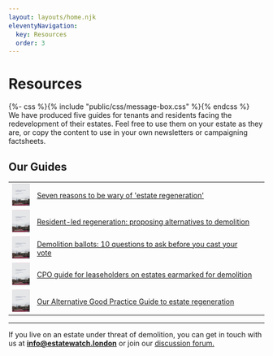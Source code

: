 ```yaml
---
layout: layouts/home.njk
eleventyNavigation:
  key: Resources
  order: 3
---
```

<h1>Resources</h1>
{%- css %}{% include "public/css/message-box.css" %}{% endcss %}
<div class="message-box">
We have produced five guides for tenants and residents facing the redevelopment of their estates. Feel free to use them on your estate as they are, or copy the content to use in your own newsletters or campaigning factsheets.
</div>

## Our Guides
|    |          |   |
|----------|:-------------|------:|
| ![](../public/img/handouticon.png) |  [Seven reasons to be wary of 'estate regeneration'](../img/Handout_1.pdf) |
| ![](../public/img/handouticon.png) |  [Resident-led regeneration: proposing alternatives to demolition](../img/Handout_3.pdf)   |
| ![](../public/img/handouticon.png) | [Demolition ballots: 10 questions to ask before you cast your vote](../img/Handout_4.pdf) |
| ![](../public/img/handouticon.png) | [CPO guide for leaseholders on estates earmarked for demolition](../img/cpoguide.pdf) |
| ![](../public/img/handouticon.png) | [Our Alternative Good Practice Guide to estate regeneration](../img/alternative-good-practice-guide-to-estate-regeneration.pdf)  |

---

If you live on an estate under threat of demolition, you can get in touch with us at <b>info@estatewatch.london</b> or join our <a href="https://github.com/estatewatch/estatewatch/discussions/2">discussion forum.</a>